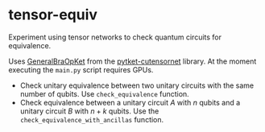 # tensor-equiv

Experiment using tensor networks to check quantum circuits for equivalence.

Uses [GeneralBraOpKet](https://docs.quantinuum.com/tket/extensions/pytket-cutensornet/modules/general_state.html#pytket.extensions.cutensornet.general_state.GeneralBraOpKet) from the [pytket-cutensornet](https://docs.quantinuum.com/tket/extensions/pytket-cutensornet/) library. At the moment executing the `main.py` script requires GPUs.

* Check unitary equivalence between two unitary circuits with the same number of qubits. Use `check_equivalence` function.
* Check equivalence between a unitary circuit $A$ with $n$ qubits and a unitary circuit $B$ with $n+k$ qubits. Use the `check_equivalence_with_ancillas` function.